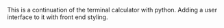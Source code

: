 This is a continuation of the terminal calculator with python. Adding a user interface to it with front end styling.